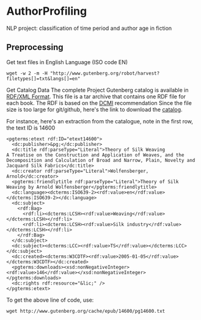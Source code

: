 # AuthorProfiling
NLP project: classification of time period and author age in fiction

## Preprocessing
Get text files in English Language (ISO code EN)
```
wget -w 2 -m -H "http://www.gutenberg.org/robot/harvest?filetypes[]=txt&langs[]=en"
```

Get Catalog Data
The complete Project Gutenberg catalog is available in [RDF/XML Format](https://www.w3.org/RDF/).
This file is a tar archive that contains one RDF file for each book. The RDF is based on the [DCMI](http://dublincore.org/documents/dc-rdf/) recommendation
Since the file size is too large for git/github, here's the link to download the [catalog](https://www.gutenberg.org/wiki/Gutenberg:Feeds).

For instance, here's an extraction from the catalogue,
note in the first row, the text ID is 14600
```
<pgterms:etext rdf:ID="etext14600">
  <dc:publisher>&pg;</dc:publisher>
  <dc:title rdf:parseType="Literal">Theory of Silk Weaving
A Treatise on the Construction and Application of Weaves, and the Decomposition and Calculation of Broad and Narrow, Plain, Novelty and Jacquard Silk Fabrics</dc:title>
  <dc:creator rdf:parseType="Literal">Wolfensberger, Arnold</dc:creator>
  <pgterms:friendlytitle rdf:parseType="Literal">Theory of Silk Weaving by Arnold Wolfensberger</pgterms:friendlytitle>
  <dc:language><dcterms:ISO639-2><rdf:value>en</rdf:value></dcterms:ISO639-2></dc:language>
  <dc:subject>
    <rdf:Bag>
      <rdf:li><dcterms:LCSH><rdf:value>Weaving</rdf:value></dcterms:LCSH></rdf:li>
      <rdf:li><dcterms:LCSH><rdf:value>Silk industry</rdf:value></dcterms:LCSH></rdf:li>
    </rdf:Bag>
  </dc:subject>
  <dc:subject><dcterms:LCC><rdf:value>TS</rdf:value></dcterms:LCC></dc:subject>
  <dc:created><dcterms:W3CDTF><rdf:value>2005-01-05</rdf:value></dcterms:W3CDTF></dc:created>
  <pgterms:downloads><xsd:nonNegativeInteger><rdf:value>146</rdf:value></xsd:nonNegativeInteger></pgterms:downloads>
  <dc:rights rdf:resource="&lic;" />
</pgterms:etext>
```
To get the above line of code, use:
```
wget http://www.gutenberg.org/cache/epub/14600/pg14600.txt
```
